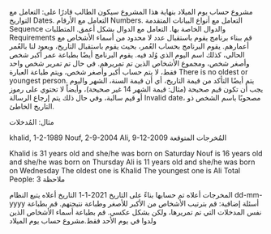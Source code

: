مشروع حساب يوم الميلاد
بنهاية هذا المشروع سيكون الطالب قادرًا على:
التعامل مع التواريخ Dates.
التعامل مع الأرقام Numbers.
التعامل مع أنواع البيانات المتقدمة Sequence والدوال الخاصة بها.
التعامل مع الدوال بشكل أعمق.
المتطلبات Requirements
قم ببناء برنامج يقوم باستقبال عدد لا محدود من أسماء الأشخاص مع أعمارهم. يقوم البرنامج بحساب العُمر، بحيث يقوم باستقبال التاريخ، ويعود لنا بالعُمر الحالي، كذلك اسم اليوم الذي وُلد فيه. يقوم البرنامج أيضًا بطباعة عمر أكبر شخص وأصغر شخص، ومجموع الأشخاص الذين تم تمريرهم. في حال تم تمرير شخص واحد فقط، لا يتم حساب أكبر وأصغر شخص، ويتم طباعة العبارة There is no oldest or youngest person. يتم أيضًا التأكد من قيمة التاريخ، أي أن قيمة السنة، الشهر واليوم يجب أن تكون قيم صحيحة (مثال: قيمة الشهر 14 غير صحيحة)، وأيضاً لا تحتوي على رموز أو قيم سالبة، وفي حال ذلك يتم إرجاع الرسالة Invalid date، مصحوبًا باسم الشخص ذو التاريخ الخاطئ.

مثال:
المُدخلات

khalid, 1-2-1989
Nouf, 2-9-2004
Ali, 9-12-2009
المُخرجات المتوقعة

Khalid is 31 years old and she/he was born on Saturday 
Nouf is 16 years old and she/he was born on Thursday
Ali is 11 years old and she/he was born on Wednesday
The oldest one is Khalid
The youngest one is Ali 
Total People: 3
ملاحظة

المخرجات أعلاه تم حسابها بناءً على التاريخ 2021-1-1
التاريخ أعلاه يتبع النظام dd-mm-yyyy
أسئلة إضافية:
قم بترتيب الأشخاص من الأكبر للأصغر وطباعة نتيجتهم.
قم بطباعة نفس المدخلات التي تم تمريرها، ولكن بشكل عكسي.
قم بطباعة أسماء الأشخاص الذين ولدوا في يوم الأحد فقط.مشروع حساب يوم الميلاد
